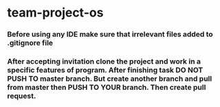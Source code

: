 # team-project-os

### Before using any IDE make sure that irrelevant files added to .gitignore file

### After accepting invitation clone the project and work in a specific features of program. After finishing task DO NOT PUSH TO master branch. But create another branch and pull from master then PUSH TO YOUR branch. Then create pull request.
